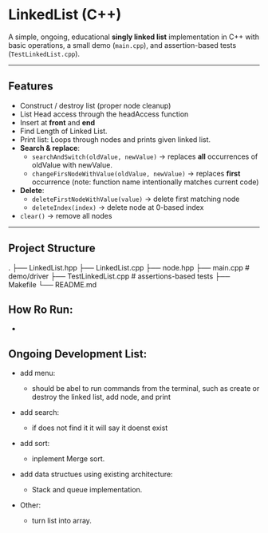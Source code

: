 # LinkedList (C++)

A simple, ongoing, educational **singly linked list** implementation in C++ with basic operations, a small demo (`main.cpp`), and assertion-based tests (`TestLinkedList.cpp`).

---

## Features

- Construct / destroy list (proper node cleanup)
- List Head access through the headAccess function
- Insert at **front** and **end**
- Find Length of Linked List.
- Print list: Loops through nodes and prints given linked list.
- **Search & replace**:
  - `searchAndSwitch(oldValue, newValue)` → replaces **all** occurrences of oldValue with newValue.
  - `changeFirsNodeWithValue(oldValue, newValue)` → replaces **first** occurrence (note: function name intentionally matches current code)
- **Delete**:
  - `deleteFirstNodeWithValue(value)` → delete first matching node
  - `deleteIndex(index)` → delete node at 0-based index
- `clear()` → remove all nodes

---

## Project Structure

.
├── LinkedList.hpp 
├── LinkedList.cpp
├── node.hpp 
├── main.cpp # demo/driver
├── TestLinkedList.cpp # assertions-based tests
├── Makefile 
└── README.md

## How Ro Run:

- 

## Ongoing Development List:

- add menu:
    - should be abel to run commands from the terminal, such as create or destroy the linked list, add node, and print
- add search: 
    - if does not find it it will say it doenst exist

- add sort:
    - inplement Merge sort.
- add data structues using existing architecture:
  - Stack and queue implementation. 
- Other:
  - turn list into array. 





